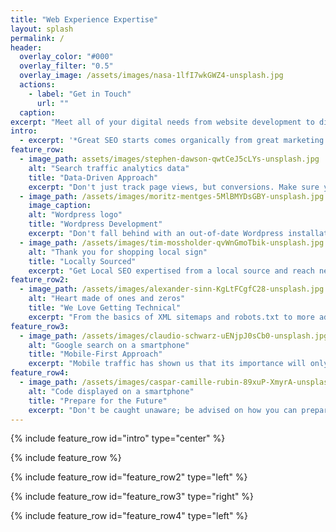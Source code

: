 ```yaml
---
title: "Web Experience Expertise"
layout: splash
permalink: /
header:
  overlay_color: "#000"
  overlay_filter: "0.5"
  overlay_image: /assets/images/nasa-1lfI7wkGWZ4-unsplash.jpg
  actions:
    - label: "Get in Touch"
      url: ""
  caption: 
excerpt: "Meet all of your digital needs from website development to digital marketing. Stay up-to-date on the latest trends and get ahead of the competition."
intro: 
  - excerpt: '*Great SEO starts comes organically from great marketing. When you create valuable content with a well-tailed user experience, the links will come naturally.*'
feature_row:
  - image_path: assets/images/stephen-dawson-qwtCeJ5cLYs-unsplash.jpg
    alt: "Search traffic analytics data"
    title: "Data-Driven Approach"
    excerpt: "Don't just track page views, but conversions. Make sure your leads are generating value."
  - image_path: /assets/images/moritz-mentges-5MlBMYDsGBY-unsplash.jpg
    image_caption: 
    alt: "Wordpress logo"
    title: "Wordpress Development"
    excerpt: "Don't fall behind with an out-of-date Wordpress installation, get ahead of the competition with the latest features and plugins!"
  - image_path: /assets/images/tim-mossholder-qvWnGmoTbik-unsplash.jpg
    alt: "Thank you for shopping local sign"
    title: "Locally Sourced"
    excerpt: "Get Local SEO expertised from a local source and reach new customers in your area!"
feature_row2:
  - image_path: /assets/images/alexander-sinn-KgLtFCgfC28-unsplash.jpg
    alt: "Heart made of ones and zeros"
    title: "We Love Getting Technical"
    excerpt: "From the basics of XML sitemaps and robots.txt to more advanced topics such as optimizing the critical rendering path and Google's new page experience ranking, we love it all!"
feature_row3:
  - image_path: /assets/images/claudio-schwarz-uENjpJ0sCb0-unsplash.jpg
    alt: "Google search on a smartphone"
    title: "Mobile-First Approach"
    excerpt: "Mobile traffic has shown us that its importance will only continue to grow. Learn how to be prepared for any user device with a mobile-first approach."
feature_row4:
  - image_path: /assets/images/caspar-camille-rubin-89xuP-XmyrA-unsplash.jpg
    alt: "Code displayed on a smartphone"
    title: "Prepare for the Future"
    excerpt: "Don't be caught unaware; be advised on how you can prepare for future web developments, such at HTTP/3. You're at least using HTTP/2, right?"
---
```


{% include feature_row id="intro" type="center" %}

{% include feature_row %}

{% include feature_row id="feature_row2" type="left" %}

{% include feature_row id="feature_row3" type="right" %}

{% include feature_row id="feature_row4" type="left" %}